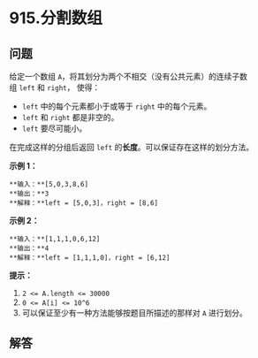 # 915.分割数组

## 问题

给定一个数组 `A`，将其划分为两个不相交（没有公共元素）的连续子数组 `left` 和 `right`， 使得：

* `left` 中的每个元素都小于或等于 `right` 中的每个元素。
* `left` 和 `right` 都是非空的。
* `left` 要尽可能小。

在完成这样的分组后返回 `left` 的**长度**。可以保证存在这样的划分方法。

**示例 1：**

```
**输入：**[5,0,3,8,6]
**输出：**3
**解释：**left = [5,0,3]，right = [8,6]

```

**示例 2：**

```
**输入：**[1,1,1,0,6,12]
**输出：**4
**解释：**left = [1,1,1,0]，right = [6,12]

```

**提示：**

1. `2 <= A.length <= 30000`
2. `0 <= A[i] <= 10^6`
3. 可以保证至少有一种方法能够按题目所描述的那样对 `A` 进行划分。



## 解答

